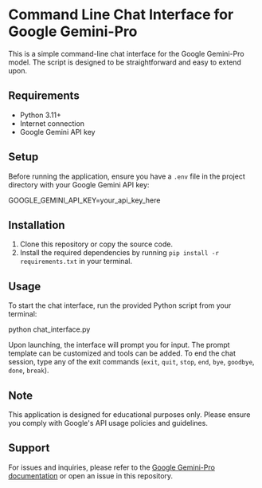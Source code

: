 # Command Line Chat Interface for Google Gemini-Pro

This is a simple command-line chat interface for the Google Gemini-Pro model. 
The script is designed to be straightforward and easy to extend upon.

## Requirements

- Python 3.11+
- Internet connection
- Google Gemini API key

## Setup

Before running the application, ensure you have a `.env` file in the project directory with your Google Gemini API key:

GOOGLE_GEMINI_API_KEY=your_api_key_here


## Installation

1. Clone this repository or copy the source code.
2. Install the required dependencies by running `pip install -r requirements.txt` in your terminal.

## Usage

To start the chat interface, run the provided Python script from your terminal:

python chat_interface.py

Upon launching, the interface will prompt you for input. The prompt template can be customized and tools can be added. 
To end the chat session, type any of the exit commands (`exit`, `quit`, `stop`, `end`, `bye`, `goodbye`, `done`, `break`).

## Note

This application is designed for educational purposes only. Please ensure you comply with Google's API usage policies and guidelines.

## Support

For issues and inquiries, please refer to the [Google Gemini-Pro documentation](https://developers.google.com/generative-ai/gemini/pro) or open an issue in this repository.

